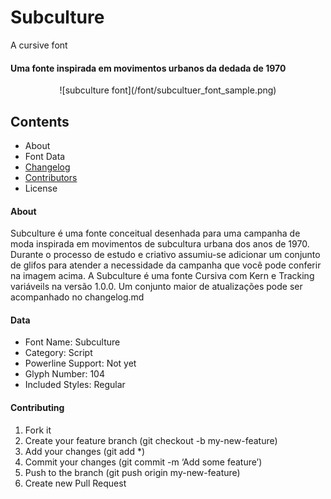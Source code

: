 # Subculture

A cursive font

#### Uma fonte inspirada em movimentos urbanos da dedada de 1970

<div style="text-align:center">
	![subculture font](/font/subcultuer_font_sample.png)
</div>

## Contents
+ About
+ Font Data
+ [Changelog](CHANGELOG.md)
+ [Contributors](CONTRIBUTORS.md)
+ License

#### About
Subculture é uma fonte conceitual desenhada para uma campanha de moda inspirada em movimentos de subcultura urbana dos anos de 1970. 
Durante o processo de estudo e criativo assumiu-se adicionar um conjunto de glifos para atender a necessidade da campanha que você 
pode conferir na imagem acima. A Subculture é uma fonte Cursiva com Kern e Tracking variáveils na versão 1.0.0. Um conjunto maior de 
atualizações pode ser acompanhado no changelog.md

#### Data
+ Font Name: Subculture
+ Category: Script
+ Powerline Support: Not yet
+ Glyph Number: 104
+ Included Styles: Regular


#### Contributing
1. Fork it
2. Create your feature branch (git checkout -b my-new-feature)
3. Add your changes (git add *)
4. Commit your changes (git commit -m ‘Add some feature’)
5. Push to the branch (git push origin my-new-feature)
6. Create new Pull Request
